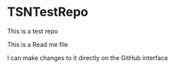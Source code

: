 # TSNTestRepo
This is a test repo

This is a Read me file

I can make changes to it directly on the GitHub interface

